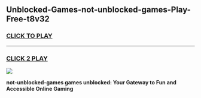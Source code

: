 
## Unblocked-Games-not-unblocked-games-Play-Free-t8v32
<h3>
<a href="https://premium76.site?title=not-unblocked-games&ref=22A">CLICK TO PLAY</a></h3>
<hr>

<h3>
<a href="https://premium76.site?title=not-unblocked-games&ref=22A">CLICK 2 PLAY</a>
  
</h3>

<a href="https://premium76.site?title=not-unblocked-games&ref=22A"><img src="https://clearcache.store/games.png"></a>


**not-unblocked-games games unblocked: Your Gateway to Fun and Accessible Online Gaming**
